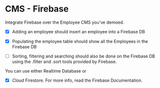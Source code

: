 # CMS - Firebase

Integrate Firebase over the Employee CMS you've demoed.


- [x] Adding an employee should insert an employee into a Firebase DB
- [x] Populating the employee table should show all the Employees in the Firebase DB


- [ ] Sorting, filtering and searching should also be done on the Firebase DB using the .filter and .sort tools provided by Firebase.

You can use either Realtime Database or  
- [x] Cloud Firestore.
For more info, read the Firebase Documentation.


